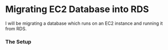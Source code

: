 # Migrating EC2 Database into RDS
I will be migrating a database which runs on an EC2 instance and running it from RDS.

### The Setup 
